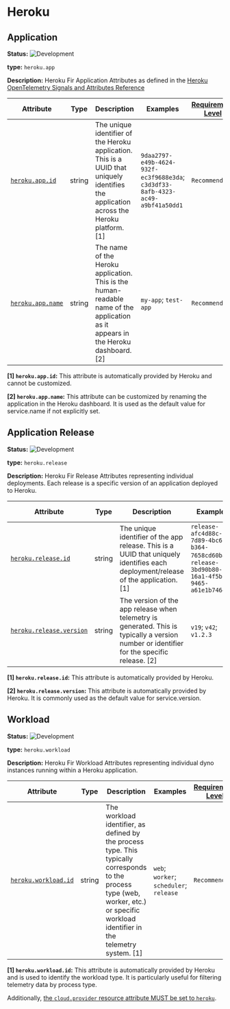 # Heroku

## Application

<!-- semconv entity.heroku.app -->
<!-- NOTE: THIS TEXT IS AUTOGENERATED. DO NOT EDIT BY HAND. -->
<!-- see templates/registry/markdown/snippet.md.j2 -->
<!-- prettier-ignore-start -->
<!-- markdownlint-capture -->
<!-- markdownlint-disable -->


**Status:** ![Development](https://img.shields.io/badge/-development-blue)

**type:** `heroku.app`

**Description:** Heroku Fir Application Attributes as defined in the  [Heroku OpenTelemetry Signals and Attributes Reference](https://devcenter.heroku.com/articles/heroku-opentelemetry-signals-and-attributes-reference)

| Attribute  | Type | Description  | Examples  | [Requirement Level](https://opentelemetry.io/docs/specs/semconv/general/attribute-requirement-level/) | Stability |
|---|---|---|---|---|---|
| [`heroku.app.id`](/docs/registry/attributes/heroku.md) | string | The unique identifier of the Heroku application. This is a UUID that uniquely identifies the application across the Heroku platform. [1] | `9daa2797-e49b-4624-932f-ec3f9688e3da`; `c3d3df33-8afb-4323-ac49-a9bf41a50dd1` | `Recommended` | ![Stable](https://img.shields.io/badge/-stable-lightgreen) |
| [`heroku.app.name`](/docs/registry/attributes/heroku.md) | string | The name of the Heroku application. This is the human-readable name of the application as it appears in the Heroku dashboard. [2] | `my-app`; `test-app` | `Recommended` | ![Stable](https://img.shields.io/badge/-stable-lightgreen) |

**[1] `heroku.app.id`:** This attribute is automatically provided by Heroku and cannot be customized.

**[2] `heroku.app.name`:** This attribute can be customized by renaming the application in the Heroku dashboard. It is used as the default value for service.name if not explicitly set.

<!-- markdownlint-restore -->
<!-- prettier-ignore-end -->
<!-- END AUTOGENERATED TEXT -->
<!-- endsemconv -->

## Application Release

<!-- semconv entity.heroku.release -->
<!-- NOTE: THIS TEXT IS AUTOGENERATED. DO NOT EDIT BY HAND. -->
<!-- see templates/registry/markdown/snippet.md.j2 -->
<!-- prettier-ignore-start -->
<!-- markdownlint-capture -->
<!-- markdownlint-disable -->


**Status:** ![Development](https://img.shields.io/badge/-development-blue)

**type:** `heroku.release`

**Description:** Heroku Fir Release Attributes representing individual deployments. Each release is a specific version of an application deployed to Heroku.

| Attribute  | Type | Description  | Examples  | [Requirement Level](https://opentelemetry.io/docs/specs/semconv/general/attribute-requirement-level/) | Stability |
|---|---|---|---|---|---|
| [`heroku.release.id`](/docs/registry/attributes/heroku.md) | string | The unique identifier of the app release. This is a UUID that uniquely identifies each deployment/release of the application. [1] | `release-afc4d88c-7d89-4bc6-b364-7658cd60ba57`; `release-3bd90b80-16a1-4f5b-9465-a61e1b7464d4` | `Recommended` | ![Stable](https://img.shields.io/badge/-stable-lightgreen) |
| [`heroku.release.version`](/docs/registry/attributes/heroku.md) | string | The version of the app release when telemetry is generated. This is typically a version number or identifier for the specific release. [2] | `v19`; `v42`; `v1.2.3` | `Recommended` | ![Stable](https://img.shields.io/badge/-stable-lightgreen) |

**[1] `heroku.release.id`:** This attribute is automatically provided by Heroku.

**[2] `heroku.release.version`:** This attribute is automatically provided by Heroku. It is commonly used as the default value for service.version.

<!-- markdownlint-restore -->
<!-- prettier-ignore-end -->
<!-- END AUTOGENERATED TEXT -->
<!-- endsemconv -->

## Workload

<!-- semconv entity.heroku.workload -->
<!-- NOTE: THIS TEXT IS AUTOGENERATED. DO NOT EDIT BY HAND. -->
<!-- see templates/registry/markdown/snippet.md.j2 -->
<!-- prettier-ignore-start -->
<!-- markdownlint-capture -->
<!-- markdownlint-disable -->


**Status:** ![Development](https://img.shields.io/badge/-development-blue)

**type:** `heroku.workload`

**Description:** Heroku Fir Workload Attributes representing individual dyno instances running within a Heroku application.

| Attribute  | Type | Description  | Examples  | [Requirement Level](https://opentelemetry.io/docs/specs/semconv/general/attribute-requirement-level/) | Stability |
|---|---|---|---|---|---|
| [`heroku.workload.id`](/docs/registry/attributes/heroku.md) | string | The workload identifier, as defined by the process type. This typically corresponds to the process type (web, worker, etc.) or specific workload identifier in the telemetry system. [1] | `web`; `worker`; `scheduler`; `release` | `Recommended` | ![Stable](https://img.shields.io/badge/-stable-lightgreen) |

**[1] `heroku.workload.id`:** This attribute is automatically provided by Heroku and is used to identify the workload type. It is particularly useful for filtering telemetry data by process type.

<!-- markdownlint-restore -->
<!-- prettier-ignore-end -->
<!-- END AUTOGENERATED TEXT -->
<!-- endsemconv -->

Additionally, [the `cloud.provider` resource attribute MUST be set to `heroku`](../cloud.md).
